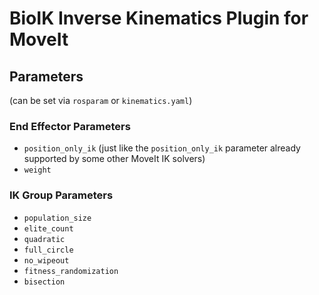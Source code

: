 # BioIK Inverse Kinematics Plugin for MoveIt




## Parameters
(can be set via `rosparam` or `kinematics.yaml`)

### End Effector Parameters
- `position_only_ik` (just like the `position_only_ik` parameter already supported by some other MoveIt IK solvers)
- `weight`

### IK Group Parameters
- `population_size`
- `elite_count`
- `quadratic`
- `full_circle`
- `no_wipeout`
- `fitness_randomization`
- `bisection`
